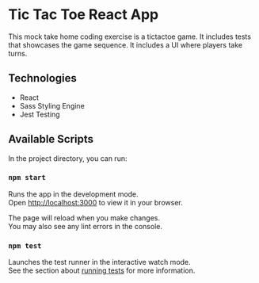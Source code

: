 # Tic Tac Toe React App

This mock take home coding exercise is a tictactoe game. It includes tests that showcases the game sequence. It includes a UI where players
take turns.

## Technologies

- React
- Sass Styling Engine
- Jest Testing

## Available Scripts

In the project directory, you can run:

### `npm start`

Runs the app in the development mode.\
Open [http://localhost:3000](http://localhost:3000) to view it in your browser.

The page will reload when you make changes.\
You may also see any lint errors in the console.

### `npm test`

Launches the test runner in the interactive watch mode.\
See the section about [running tests](https://facebook.github.io/create-react-app/docs/running-tests) for more information.
